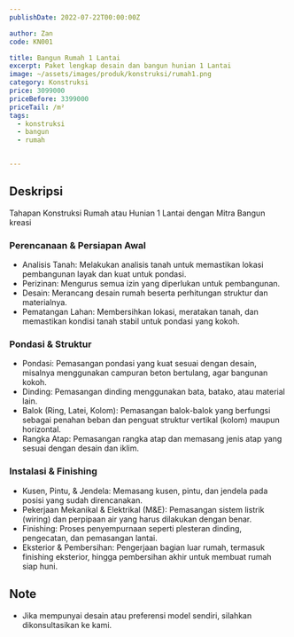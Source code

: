 ```yaml
---
publishDate: 2022-07-22T00:00:00Z

author: Zan
code: KN001

title: Bangun Rumah 1 Lantai
excerpt: Paket lengkap desain dan bangun hunian 1 Lantai
image: ~/assets/images/produk/konstruksi/rumah1.png
category: Konstruksi
price: 3099000
priceBefore: 3399000
priceTail: /m²
tags:
  - konstruksi
  - bangun
  - rumah


---
```


## Deskripsi

Tahapan Konstruksi Rumah atau Hunian 1 Lantai dengan Mitra Bangun kreasi

### Perencanaan & Persiapan Awal
- Analisis Tanah: Melakukan analisis tanah untuk memastikan lokasi pembangunan layak dan kuat untuk pondasi. 
- Perizinan: Mengurus semua izin yang diperlukan untuk pembangunan. 
- Desain: Merancang desain rumah beserta perhitungan struktur dan materialnya. 
- Pematangan Lahan: Membersihkan lokasi, meratakan tanah, dan memastikan kondisi tanah stabil untuk pondasi yang kokoh. 

### Pondasi & Struktur

- Pondasi: Pemasangan pondasi yang kuat sesuai dengan desain, misalnya menggunakan campuran beton bertulang, agar bangunan kokoh. 
- Dinding: Pemasangan dinding menggunakan bata, batako, atau material lain. 
- Balok (Ring, Latei, Kolom): Pemasangan balok-balok yang berfungsi sebagai penahan beban dan penguat struktur vertikal (kolom) maupun horizontal. 
- Rangka Atap: Pemasangan rangka atap dan memasang jenis atap yang sesuai dengan desain dan iklim. 

### Instalasi & Finishing

- Kusen, Pintu, & Jendela: Memasang kusen, pintu, dan jendela pada posisi yang sudah direncanakan. 
- Pekerjaan Mekanikal & Elektrikal (M&E): Pemasangan sistem listrik (wiring) dan perpipaan air yang harus dilakukan dengan benar. 
- Finishing: Proses penyempurnaan seperti plesteran dinding, pengecatan, dan pemasangan lantai. 
- Eksterior & Pembersihan: Pengerjaan bagian luar rumah, termasuk finishing eksterior, hingga pembersihan akhir untuk membuat rumah siap huni. 

## Note
- Jika mempunyai desain atau preferensi model sendiri, silahkan dikonsultasikan ke kami.